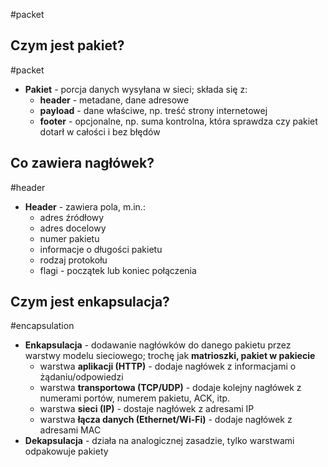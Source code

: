 #packet

## Czym jest pakiet?
#packet 
- **Pakiet** - porcja danych wysyłana w sieci; składa się z:
	- **header** - metadane, dane adresowe
	- **payload** - dane właściwe, np. treść strony internetowej
	- **footer** - opcjonalne, np. suma kontrolna, która sprawdza czy pakiet dotarł w całości i bez błędów

## Co zawiera nagłówek?
#header
- **Header** - zawiera pola, m.in.:
	- adres źródłowy
	- adres docelowy
	- numer pakietu
	- informacje o długości pakietu
	- rodzaj protokołu
	- flagi - początek lub koniec połączenia
## Czym jest enkapsulacja?
#encapsulation
- **Enkapsulacja** - dodawanie nagłówków do danego pakietu przez warstwy modelu sieciowego; trochę jak **matrioszki, pakiet w pakiecie**
	- warstwa **aplikacji (HTTP)** - dodaje nagłówek z informacjami o żądaniu/odpowiedzi
	- warstwa **transportowa (TCP/UDP)** - dodaje kolejny nagłówek z numerami portów, numerem pakietu, ACK, itp.
	- warstwa **sieci (IP)** - dostaje nagłówek z adresami IP
	- warstwa **łącza danych (Ethernet/Wi-Fi)** - dodaje nagłówek z adresami MAC
- **Dekapsulacja** - działa na analogicznej zasadzie, tylko warstwami odpakowuje pakiety